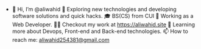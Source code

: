 - 👋 Hi, I’m @aliwahid
🤔   Exploring new technologies and developing software solutions and quick hacks.
🎓   BS(CS) from CUI
💼   Working as a Web Developer.
👨‍💻   Checkout my work at https://aliwahid.site
🌱   Learning more about Devops, Front-end and Back-end technologies.
📫   How to reach me: aliwahid254381@gmail.com
